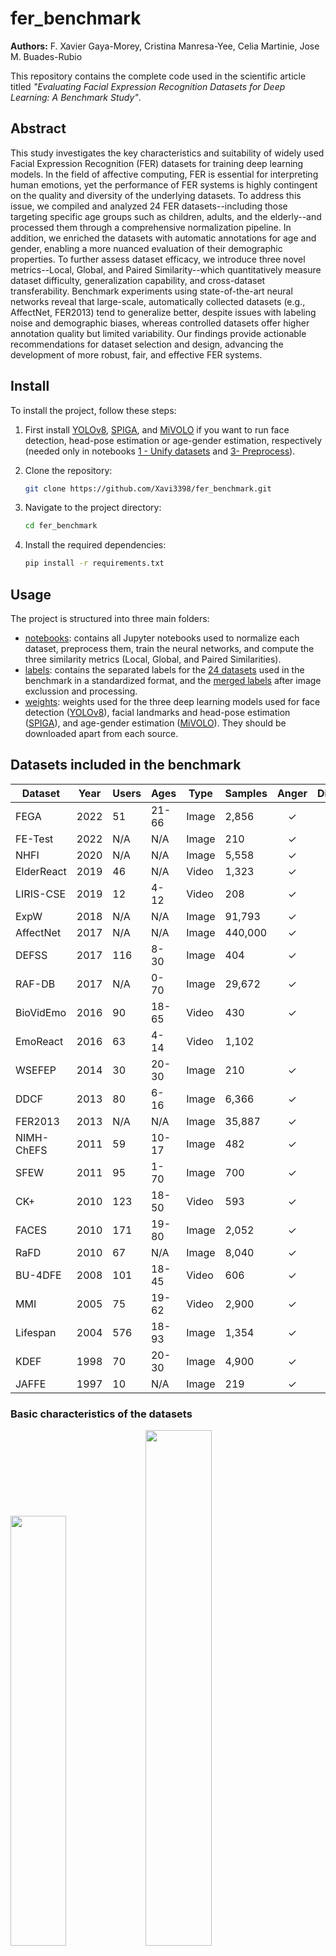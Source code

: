 # fer_benchmark

**Authors:** F. Xavier Gaya-Morey, Cristina Manresa-Yee, Celia Martinie, Jose M. Buades-Rubio

This repository contains the complete code used in the scientific article titled *"Evaluating Facial Expression Recognition Datasets for Deep Learning: A Benchmark Study"*.

## Abstract
This study investigates the key characteristics and suitability of widely used Facial Expression Recognition (FER) datasets for training deep learning models. In the field of affective computing, FER is essential for interpreting human emotions, yet the performance of FER systems is highly contingent on the quality and diversity of the underlying datasets. To address this issue, we compiled and analyzed 24 FER datasets--including those targeting specific age groups such as children, adults, and the elderly--and processed them through a comprehensive normalization pipeline. In addition, we enriched the datasets with automatic annotations for age and gender, enabling a more nuanced evaluation of their demographic properties. To further assess dataset efficacy, we introduce three novel metrics--Local, Global, and Paired Similarity--which quantitatively measure dataset difficulty, generalization capability, and cross-dataset transferability. Benchmark experiments using state-of-the-art neural networks reveal that large-scale, automatically collected datasets (e.g., AffectNet, FER2013) tend to generalize better, despite issues with labeling noise and demographic biases, whereas controlled datasets offer higher annotation quality but limited variability. Our findings provide actionable recommendations for dataset selection and design, advancing the development of more robust, fair, and effective FER systems.


## Install

To install the project, follow these steps:

1. First install [YOLOv8](https://github.com/ultralytics/ultralytics), [SPIGA](https://github.com/andresprados/SPIGA), and [MiVOLO](https://github.com/WildChlamydia/MiVOLO) if you want to run face detection, head-pose estimation or age-gender estimation, respectively (needed only in notebooks [1 - Unify datasets](notebooks/1%20-%20Unify%20datasets.ipynb) and [3- Preprocess](notebooks/3%20-%20Preprocess.ipynb)).

2. Clone the repository:
    ```sh
    git clone https://github.com/Xavi3398/fer_benchmark.git
    ```

3. Navigate to the project directory:
    ```sh
    cd fer_benchmark
    ```

4. Install the required dependencies:
    ```sh
    pip install -r requirements.txt
    ``` 

## Usage

The project is structured into three main folders:
* [notebooks](notebooks): contains all Jupyter notebooks used to normalize each dataset, preprocess them, train the neural networks, and compute the three similarity metrics (Local, Global, and Paired Similarities).
* [labels](labels): contains the separated labels for the [24 datasets](labels/datasets-labels) used in the benchmark in a standardized format, and the [merged labels](labels/24-datasets.csv) after image exclussion and processing.
* [weights](weights): weights used for the three deep learning models used for face detection ([YOLOv8](https://github.com/ultralytics/ultralytics)), facial landmarks and head-pose estimation ([SPIGA](https://github.com/andresprados/SPIGA)), and age-gender estimation ([MiVOLO](https://github.com/WildChlamydia/MiVOLO)). They should be downloaded apart from each source.

## Datasets included in the benchmark

| **Dataset** | **Year** | **Users** | **Ages** | **Type** | **Samples** | **Anger** | **Disgust** | **Fear** | **Happiness** | **Sadness** | **Surprise** | **Neutral** |
|-------------|----------|-----------|----------|----------|-------------|:-----------:|:-------------:|:----------:|:---------------:|-------------:|:--------------:|:-------------:|
| FEGA        | 2022     | 51        | 21-66    | Image    | 2,856       | &check;   | &check;     | &check;  | &check;       | &check;     | &check;      | &check;     |
| FE-Test     | 2022     | N/A       | N/A      | Image    | 210         | &check;   | &check;     | &check;  | &check;       | &check;     | &check;      | &check;     |
| NHFI        | 2020     | N/A       | N/A      | Image    | 5,558       | &check;   | &check;     | &check;  | &check;       | &check;     | &check;      | &check;     |
| ElderReact  | 2019     | 46        | N/A      | Video    | 1,323       | &check;   | &check;     | &check;  | &check;       | &check;     | &check;      |             |
| LIRIS-CSE   | 2019     | 12        | 4-12     | Video    | 208         | &check;   | &check;     | &check;  | &check;       | &check;     | &check;      |             |
| ExpW        | 2018     | N/A       | N/A      | Image    | 91,793      | &check;   | &check;     | &check;  | &check;       | &check;     | &check;      | &check;     |
| AffectNet   | 2017     | N/A       | N/A      | Image    | 440,000     | &check;   | &check;     | &check;  | &check;       | &check;     | &check;      | &check;     |
| DEFSS       | 2017     | 116       | 8-30     | Image    | 404         | &check;   |             | &check;  | &check;       | &check;     |              | &check;     |
| RAF-DB      | 2017     | N/A       | 0-70     | Image    | 29,672      | &check;   | &check;     | &check;  | &check;       | &check;     | &check;      | &check;     |
| BioVidEmo   | 2016     | 90        | 18-65    | Video    | 430         | &check;   | &check;     | &check;  | &check;       | &check;     |              |             |
| EmoReact    | 2016     | 63        | 4-14     | Video    | 1,102       |           | &check;     | &check;  | &check;       |             | &check;      |             |
| WSEFEP      | 2014     | 30        | 20-30    | Image    | 210         | &check;   | &check;     | &check;  | &check;       | &check;     | &check;      | &check;     |
| DDCF        | 2013     | 80        | 6-16     | Image    | 6,366       | &check;   | &check;     | &check;  | &check;       | &check;     | &check;      | &check;     |
| FER2013     | 2013     | N/A       | N/A      | Image    | 35,887      | &check;   | &check;     | &check;  | &check;       | &check;     | &check;      | &check;     |
| NIMH-ChEFS  | 2011     | 59        | 10-17    | Image    | 482         | &check;   |             | &check;  | &check;       | &check;     |              | &check;     |
| SFEW        | 2011     | 95        | 1-70     | Image    | 700         | &check;   | &check;     | &check;  | &check;       | &check;     | &check;      | &check;     |
| CK+         | 2010     | 123       | 18-50    | Video    | 593         | &check;   | &check;     | &check;  | &check;       | &check;     | &check;      | &check;     |
| FACES       | 2010     | 171       | 19-80    | Image    | 2,052       | &check;   | &check;     | &check;  | &check;       | &check;     | &check;      |             |
| RaFD        | 2010     | 67        | N/A      | Image    | 8,040       | &check;   | &check;     | &check;  | &check;       | &check;     | &check;      | &check;     |
| BU-4DFE     | 2008     | 101       | 18-45    | Video    | 606         | &check;   | &check;     | &check;  | &check;       | &check;     | &check;      |             |
| MMI         | 2005     | 75        | 19-62    | Video    | 2,900       | &check;   | &check;     | &check;  | &check;       | &check;     | &check;      |             |
| Lifespan    | 2004     | 576       | 18-93    | Image    | 1,354       | &check;   | &check;     |          | &check;       | &check;     | &check;      | &check;     |
| KDEF        | 1998     | 70        | 20-30    | Image    | 4,900       | &check;   | &check;     | &check;  | &check;       | &check;     | &check;      | &check;     |
| JAFFE       | 1997     | 10        | N/A      | Image    | 219         | &check;   | &check;     | &check;  | &check;       | &check;     | &check;      | &check;     |

### Basic characteristics of the datasets

<div width="100%">
    <img src="resources/dataset-count-log.png" width="42%"/> 
    <img src="resources/dataset-age.png" width="46%"/>
</div>

<div width="100%">
    <img src="resources/dataset-gender-age-group.png" width="37%"/> 
    <img src="resources/dataset-users-h.png" width="25%"/> 
    <img src="resources/dataset-images-users-h.png" width="25%"/> 
</div>

<img src="resources/dataset-classes-percentage.png" width="50%"/>


### Benchmark results

<!-- | **Dataset** | **Local <br> Similarity** | **Global <br> Similarity** |
|-------------|:----------------------:|:-----------------------:|
| AffectNet   | 0.5622               | 0.6095                |
| BioVidEmo   | 0.3603               | 0.2030                |
| BU-4DFE     | 0.7348               | 0.3981                |
| CK+         | 0.7963               | 0.2771                |
| DDCF        | 0.8797               | 0.3978                |
| DEFSS       | 0.8395               | 0.3058                |
| ElderReact  | 0.2224               | 0.1667                |
| EmoReact    | 0.4806               | 0.0994                |
| ExpW        | 0.4882               | 0.4782                |
| FACES       | 0.9681               | 0.3707                |
| FEGA        | 0.7606               | 0.4017                |
| FER2013     | 0.6807               | 0.5008                |
| FE-Test     | 0.8384               | 0.3368                |
| JAFFE       | 0.6129               | 0.2686                |
| KDEF        | 0.8966               | 0.4551                |
| Lifespan    | 0.7587               | 0.1769                |
| LIRIS-CSE   | 0.4318               | 0.1934                |
| MMI         | 0.6130               | 0.3977                |
| NHFI        | 0.6229               | 0.4773                |
| NIMH-ChEFS  | 0.9107               | 0.2916                |
| RAF-DB      | 0.7578               | 0.4601                |
| RaFD        | 0.9849               | 0.4539                |
| SFEW        | 0.4681               | 0.2795                |
| WSEFEP      | 0.9314               | 0.3695                | -->

<div width="100%">
    <img src="resources/benchmark-local.png" width="45%"/>
    <img src="resources/benchmark-global.png" width="45%"/>
    <img src="resources/benchmark-paired.png" width="80%"/>
</div>

## Acknowledgements

This work is part of the Project PID2023-149079OB-I00 (EXPLAINME) funded by MICIU/AEI/10.13039/ 501100011033/ and FEDER, EU and of Project PID2022-136779OB-C32 (PLEISAR) funded by MICIU/ AEI /10.13039/501100011033/ and FEDER, EU. 

F. X. Gaya-Morey was supported by an FPU scholarship from the Ministry of European Funds, University and Culture of the Government of the Balearic Islands.

## Citing

```
@misc{gaya-morey2025evaluating,
	title         = {Evaluating Facial Expression Recognition Datasets for Deep Learning: A Benchmark Study},
	author        = {F. Xavier Gaya-Morey and Cristina Manresa-Yee and Celia Martinie and Jose M. Buades-Rubio},
	year          = 2025
}
```

## License

This project is licensed under the MIT License - see the [LICENSE](LICENSE.txt) file for details.

## Contact

If you have any questions or feedback, please feel free to contact the authors.
